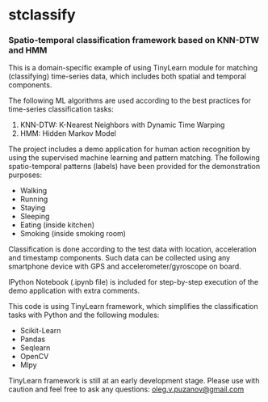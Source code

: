 # stclassify
### Spatio-temporal classification framework based on KNN-DTW and HMM

This is a domain-specific example of using TinyLearn module for matching (classifying) time-series data, which includes both spatial and temporal components. 

The following ML algorithms are used according to the best practices for time-series classification tasks:

1. KNN-DTW: K-Nearest Neighbors with Dynamic Time Warping
2. HMM: Hidden Markov Model

The project includes a demo application for human action recognition by using the supervised machine learning and pattern matching. The following spatio-temporal patterns (labels) have been provided for the demonstration purposes:

* Walking
* Running
* Staying
* Sleeping
* Eating (inside kitchen)
* Smoking (inside smoking room)

Classification is done according to the test data with location, acceleration and timestamp components. Such data can be collected using any smartphone device with GPS and accelerometer/gyroscope on board. 

IPython Notebook (.ipynb file) is included for step-by-step execution of the demo application with extra comments.

This code is using TinyLearn framework, which simplifies the classification tasks with Python and the following modules:

* Scikit-Learn
* Pandas
* Seqlearn
* OpenCV
* Mlpy

TinyLearn framework is still at an early development stage. Please use with caution and feel free to ask any questions: oleg.v.puzanov@gmail.com
